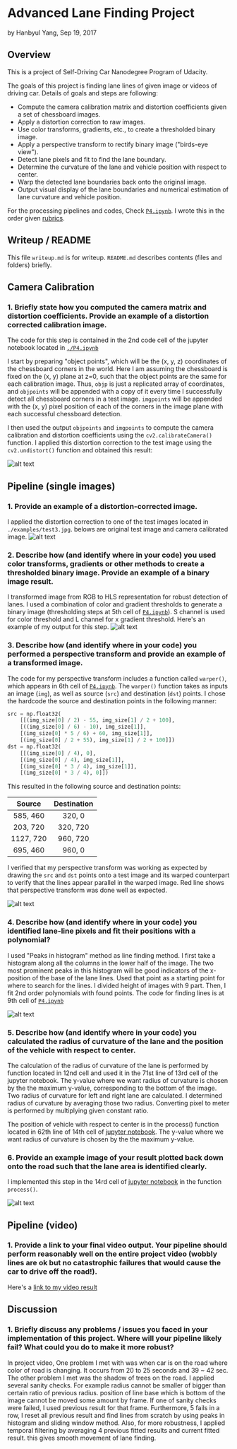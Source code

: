 # **Advanced Lane Finding Project** 
by Hanbyul Yang, Sep 19, 2017

## Overview

This is a project of Self-Driving Car Nanodegree Program of Udacity.

The goals of this project is finding lane lines of given image or videos of driving car. 
Details of goals and steps are following:

* Compute the camera calibration matrix and distortion coefficients given a set of chessboard images.
* Apply a distortion correction to raw images.
* Use color transforms, gradients, etc., to create a thresholded binary image.
* Apply a perspective transform to rectify binary image ("birds-eye view").
* Detect lane pixels and fit to find the lane boundary.
* Determine the curvature of the lane and vehicle position with respect to center.
* Warp the detected lane boundaries back onto the original image.
* Output visual display of the lane boundaries and numerical estimation of lane curvature and vehicle position.

For the processing pipelines and codes, Check [`P4.ipynb`](./P4.ipynb).
I wrote this in the order given [rubrics](https://review.udacity.com/#!/rubrics/571/view).

[//]: # (Image References)

[camera_calibration]: ./output_images/01_camera_calibration.png "calibration test"
[test_image_n_undistorted]: ./output_images/02_undistoted_test_image.png "test image and undistorted"
[pipeline_out]: ./output_images/03_pipeline_out.png "Binary Example"
[warped]: ./output_images/04_perspective_transform.png "Warp Example"
[fitted]: ./output_images/05_fit_lines.png "Fitted lines"
[output]: ./output_images/06_output.png "Output example"
[output_video]: ./output.mp4 "Video"


## Writeup / README
This file `writeup.md` is for writeup. `README.md` describes contents (files and folders) briefly. 


## Camera Calibration

### 1. Briefly state how you computed the camera matrix and distortion coefficients. Provide an example of a distortion corrected calibration image.

The code for this step is contained in the 2nd code cell of the jupyter notebook located in [`./P4.ipynb`](./P4.ipynb)

I start by preparing "object points", which will be the (x, y, z) coordinates of the chessboard corners in the world. Here I am assuming the chessboard is fixed on the (x, y) plane at z=0, such that the object points are the same for each calibration image.  Thus, `objp` is just a replicated array of coordinates, and `objpoints` will be appended with a copy of it every time I successfully detect all chessboard corners in a test image.  `imgpoints` will be appended with the (x, y) pixel position of each of the corners in the image plane with each successful chessboard detection.  

I then used the output `objpoints` and `imgpoints` to compute the camera calibration and distortion coefficients using the `cv2.calibrateCamera()` function.  I applied this distortion correction to the test image using the `cv2.undistort()` function and obtained this result: 

![alt text][camera_calibration]

## Pipeline (single images)

### 1. Provide an example of a distortion-corrected image.

I applied the distortion correction to one of the test images located in `./examples/test3.jpg`. belows are original test image and camera calibrated image.
![alt text][test_image_n_undistorted]

### 2. Describe how (and identify where in your code) you used color transforms, gradients or other methods to create a thresholded binary image.  Provide an example of a binary image result.

I transformed image from RGB to HLS representation for robust detection of lanes.
I used a combination of color and gradient thresholds to generate a binary image (thresholding steps at 5th cell of [`P4.ipynb`](./P4.ipynb)). S channel is used for color threshold and L channel for x gradient threshold.
 Here's an example of my output for this step. 
![alt text][pipeline_out]

### 3. Describe how (and identify where in your code) you performed a perspective transform and provide an example of a transformed image.

The code for my perspective transform includes a function called `warper()`, which appears in 6th cell of [`P4.ipynb`](./P4.ipynb).  The `warper()` function takes as inputs an image (`img`), as well as source (`src`) and destination (`dst`) points.  I chose the hardcode the source and destination points in the following manner:

```python
src = np.float32(
    [[(img_size[0] / 2) - 55, img_size[1] / 2 + 100],
    [((img_size[0] / 6) - 10), img_size[1]],
    [(img_size[0] * 5 / 6) + 60, img_size[1]],
    [(img_size[0] / 2 + 55), img_size[1] / 2 + 100]])
dst = np.float32(
    [[(img_size[0] / 4), 0],
    [(img_size[0] / 4), img_size[1]],
    [(img_size[0] * 3 / 4), img_size[1]],
    [(img_size[0] * 3 / 4), 0]])
```

This resulted in the following source and destination points:

| Source        | Destination   | 
|:-------------:|:-------------:| 
| 585, 460      | 320, 0        | 
| 203, 720      | 320, 720      |
| 1127, 720     | 960, 720      |
| 695, 460      | 960, 0        |

I verified that my perspective transform was working as expected by drawing the `src` and `dst` points onto a test image and its warped counterpart to verify that the lines appear parallel in the warped image.
Red line shows that perspective transform was done well as expected.

![alt text][warped]

### 4. Describe how (and identify where in your code) you identified lane-line pixels and fit their positions with a polynomial?

I used "Peaks in histogram" method as line finding method. I first take a histogram along all the columns in the lower half of the image. The two most prominent peaks in this histogram will be good indicators of the x-position of the base of the lane lines. Used that point as a starting point for where to search for the lines. I divided height of images with 9 part. Then, I fit 2nd order polynomials with found points. The code for finding lines is at 9th cell of [`P4.ipynb`](./P4.ipynb)

![alt text][fitted]

### 5. Describe how (and identify where in your code) you calculated the radius of curvature of the lane and the position of the vehicle with respect to center.

The calculation of the radius of curvature of the lane is performed by function located in 12nd cell and used it in the 71st line of 13rd cell of the jupyter notebook. The y-value where we want radius of curvature is chosen by the the maximum y-value, corresponding to the bottom of the image. Two radius of curvature for left and right lane are calculated. I determined radius of curvature by averaging those two radius. Converting pixel to meter is performed by multiplying given constant ratio. 

The position of vehicle with respect to center is in the process() function located in 62th line of 14th cell of [jupyter notebook](./P4.ipynb). The y-value where we want radius of curvature is chosen by the the maximum y-value. 


### 6. Provide an example image of your result plotted back down onto the road such that the lane area is identified clearly.

I implemented this step in the 14rd cell of [jupyter notebook](./P4.ipynb) in the function `process()`.

![alt text][output]


## Pipeline (video)

### 1. Provide a link to your final video output.  Your pipeline should perform reasonably well on the entire project video (wobbly lines are ok but no catastrophic failures that would cause the car to drive off the road!).

Here's a [link to my video result](./output.mp4)


## Discussion

### 1. Briefly discuss any problems / issues you faced in your implementation of this project.  Where will your pipeline likely fail?  What could you do to make it more robust?

In project video, One problem I met with was when car is on the road where color of road is changing. It occurs from 20 to 25 seconds and 39 ~ 42 sec. The other problem I met was the shadow of trees on the road. I applied several sanity checks. For example radius cannot be smaller of bigger than certain ratio of previous radius. position of line base which is bottom of the image cannot be moved some amount by frame. If one of sanity checks were failed, I used previous result for that frame. Furthermore, 5 fails in a row, I reset all previous result and find lines from scratch by using peaks in histogram and sliding window method. Also, for more robustness, I applied temporal filtering by averaging 4 previous fitted results and current fitted result. this gives smooth movement of lane finding.
